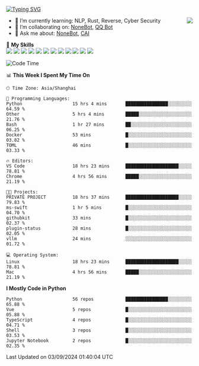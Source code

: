 [![Typing SVG](https://readme-typing-svg.herokuapp.com?size=25&duration=2500&color=8C43EA&vCenter=true&width=200&height=40&lines=Hi+there+%F0%9F%91%8B%F0%9F%8F%BB;I'm+yanyongyu)](https://git.io/typing-svg)

<a href="#">
  <img align="right" src="https://github-readme-stats.vercel.app/api?username=yanyongyu&count_private=true&show_icons=true&bg_color=15,f2f7fd,E0EAFC" />
</a>

- 🌱 I’m currently learning: NLP, Rust, Reverse, Cyber Security
- 👯 I’m collaborating on: [NoneBot](https://github.com/nonebot), [QQ Bot](https://github.com/Mrs4s/go-cqhttp)
- 💬 Ask me about: [NoneBot](https://github.com/nonebot), [CAI](https://github.com/cscs181/CAI)

🌟 **My Skills**  
![](https://img.shields.io/badge/-Python-3e74a2?style=flat-square&logo=Python&logoColor=fff)
![](https://img.shields.io/badge/-TypeScript-3178C6?style=flat-square&logo=TypeScript&logoColor=fff)
![](https://img.shields.io/badge/-Vue-4fc08d?style=flat-square&logo=Vue.js&logoColor=fff)
![](https://img.shields.io/badge/-React-2d98ce?style=flat-square&logo=React&logoColor=fff)
![](https://img.shields.io/badge/-FastAPI-009688?style=flat-square&logo=FastAPI&logoColor=fff)
![](https://img.shields.io/badge/-Linux-000000?style=flat-square&logo=Linux&logoColor=fff)
![](https://img.shields.io/badge/-Docker-2496ED?style=flat-square&logo=Docker&logoColor=fff)
![](https://img.shields.io/badge/-Kubernetes-326CE5?style=flat-square&logo=Kubernetes&logoColor=fff)
![](https://img.shields.io/badge/-GitHub%20Actions-2088FF?style=flat-square&logo=GitHubActions&logoColor=fff)
![](https://img.shields.io/badge/-PostgreSQL-4169E1?style=flat-square&logo=PostgreSQL&logoColor=fff)
![](https://img.shields.io/badge/-Redis-DC382D?style=flat-square&logo=Redis&logoColor=fff)
![](https://img.shields.io/badge/-MongoDB-47A248?style=flat-square&logo=MongoDB&logoColor=fff)

<!--START_SECTION:waka-->
![Code Time](http://img.shields.io/badge/Code%20Time-6%2C597%20hrs%2040%20mins-blue)

📊 **This Week I Spent My Time On** 

```text
🕑︎ Time Zone: Asia/Shanghai

💬 Programming Languages: 
Python                   15 hrs 4 mins       ████████████████░░░░░░░░░   64.59 % 
Other                    5 hrs 4 mins        █████░░░░░░░░░░░░░░░░░░░░   21.76 % 
Bash                     1 hr 27 mins        ██░░░░░░░░░░░░░░░░░░░░░░░   06.25 % 
Docker                   53 mins             █░░░░░░░░░░░░░░░░░░░░░░░░   03.82 % 
TOML                     46 mins             █░░░░░░░░░░░░░░░░░░░░░░░░   03.33 % 

🔥 Editors: 
VS Code                  18 hrs 23 mins      ████████████████████░░░░░   78.81 % 
Chrome                   4 hrs 56 mins       █████░░░░░░░░░░░░░░░░░░░░   21.19 % 

🐱‍💻 Projects: 
PRIVATE PROJECT          18 hrs 37 mins      ████████████████████░░░░░   79.83 % 
ms-swift                 1 hr 5 mins         █░░░░░░░░░░░░░░░░░░░░░░░░   04.70 % 
githubkit                33 mins             █░░░░░░░░░░░░░░░░░░░░░░░░   02.37 % 
plugin-status            28 mins             █░░░░░░░░░░░░░░░░░░░░░░░░   02.05 % 
vllm                     24 mins             ░░░░░░░░░░░░░░░░░░░░░░░░░   01.72 % 

💻 Operating System: 
Linux                    18 hrs 23 mins      ████████████████████░░░░░   78.81 % 
Mac                      4 hrs 56 mins       █████░░░░░░░░░░░░░░░░░░░░   21.19 % 
```

**I Mostly Code in Python** 

```text
Python                   56 repos            ████████████████░░░░░░░░░   65.88 % 
Vue                      5 repos             █░░░░░░░░░░░░░░░░░░░░░░░░   05.88 % 
TypeScript               4 repos             █░░░░░░░░░░░░░░░░░░░░░░░░   04.71 % 
Shell                    3 repos             █░░░░░░░░░░░░░░░░░░░░░░░░   03.53 % 
Jupyter Notebook         2 repos             █░░░░░░░░░░░░░░░░░░░░░░░░   02.35 % 
```




 Last Updated on 03/09/2024 01:40:04 UTC
<!--END_SECTION:waka-->
